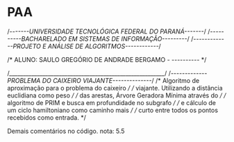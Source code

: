 # PAA

/*-------UNIVERSIDADE TECNOLÓGICA FEDERAL DO PARANÁ-------*/
/*----------BACHARELADO EM SISTEMAS DE INFORMAÇÃO---------*/
/*-------------PROJETO E ANÁLISE DE ALGORITMOS------------*/

/* ALUNO: SAULO GREGÓRIO DE ANDRADE BERGAMO - ----------  */

/*________________________________________________________*/
/*-------------PROBLEMA DO CAIXEIRO VIAJANTE--------------*/
/*  Algoritmo de aproximação para o problema do caixeiro  */
/* 	viajante. Utilizando a distância euclidiana como peso */
/*      das arestas, Árvore Geradora Mínima através do    */
/*  algoritmo de PRIM e busca em profundidade no subgrafo */
/*  e cálculo de um ciclo hamiltoniano como caminho mais  */
/*   curto entre todos os pontos recebidos como entrada.  */

Demais comentários no código.
nota: 5.5
